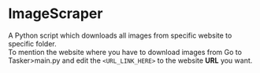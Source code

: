 # ImageScraper
A Python script which downloads all images from specific website to specific folder. <br />
To mention the website where you have to download images from Go to Tasker>main.py and edit the ``` <URL_LINK_HERE> ``` to the website **URL** you want.
